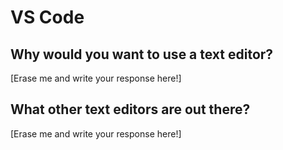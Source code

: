 # VS Code

## Why would you want to use a text editor?

[Erase me and write your response here!]

## What other text editors are out there?

[Erase me and write your response here!]
